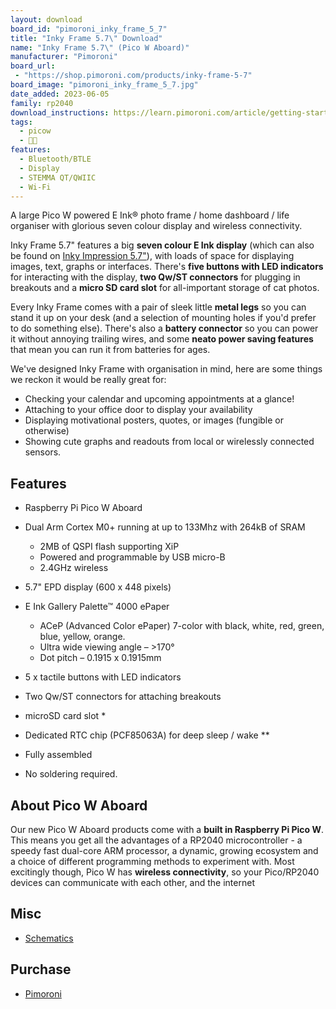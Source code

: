 ```yaml
---
layout: download
board_id: "pimoroni_inky_frame_5_7"
title: "Inky Frame 5.7\" Download"
name: "Inky Frame 5.7\" (Pico W Aboard)"
manufacturer: "Pimoroni"
board_url:
 - "https://shop.pimoroni.com/products/inky-frame-5-7"
board_image: "pimoroni_inky_frame_5_7.jpg"
date_added: 2023-06-05
family: rp2040
download_instructions: https://learn.pimoroni.com/article/getting-started-with-inky-frame
tags:
  - picow
  - 🥧🐮
features:
  - Bluetooth/BTLE
  - Display
  - STEMMA QT/QWIIC
  - Wi-Fi
---
```


A large Pico W powered E Ink® photo frame / home dashboard / life organiser with glorious seven colour display and wireless connectivity.

Inky Frame 5.7" features a big **seven colour E Ink display** (which can also be found on [Inky Impression 5.7"](https://shop.pimoroni.com/en-us/products/inky-impression-5-7)), with loads of space for displaying images, text, graphs or interfaces. There's **five buttons with LED indicators** for interacting with the display, **two Qw/ST connectors** for plugging in breakouts and a **micro SD card slot** for all-important storage of cat photos.

Every Inky Frame comes with a pair of sleek little **metal legs** so you can stand it up on your desk (and a selection of mounting holes if you'd prefer to do something else). There's also a **battery connector** so you can power it without annoying trailing wires, and some **neato power saving features** that mean you can run it from batteries for ages.

We've designed Inky Frame with organisation in mind, here are some things we reckon it would be really great for:

- Checking your calendar and upcoming appointments at a glance!
- Attaching to your office door to display your availability
- Displaying motivational posters, quotes, or images (fungible or otherwise)
- Showing cute graphs and readouts from local or wirelessly connected sensors.

## Features

- Raspberry Pi Pico W Aboard

- Dual Arm Cortex M0+ running at up to 133Mhz with 264kB of SRAM
  - 2MB of QSPI flash supporting XiP
  - Powered and programmable by USB micro-B
  - 2.4GHz wireless

- 5.7" EPD display (600 x 448 pixels)

- E Ink Gallery Palette™ 4000 ePaper
  - ACeP (Advanced Color ePaper) 7-color with black, white, red, green, blue, yellow, orange.
  - Ultra wide viewing angle – >170°
  - Dot pitch – 0.1915 x 0.1915mm

- 5 x tactile buttons with LED indicators

- Two Qw/ST connectors for attaching breakouts

- microSD card slot *

- Dedicated RTC chip (PCF85063A) for deep sleep / wake **

- Fully assembled

- No soldering required.

## About Pico W Aboard

Our new Pico W Aboard products come with a **built in Raspberry Pi Pico W**. This means you get all the advantages of a RP2040 microcontroller - a speedy fast dual-core ARM processor, a dynamic, growing ecosystem and a choice of different programming methods to experiment with. Most excitingly though, Pico W has **wireless connectivity**, so your Pico/RP2040 devices can communicate with each other, and the internet

## Misc

* [Schematics](https://cdn.shopify.com/s/files/1/0174/1800/files/inky_frame_5_7_schematic.pdf?v=1664452062)

## Purchase

* [Pimoroni](https://shop.pimoroni.com/products/inky-frame-5-7)
